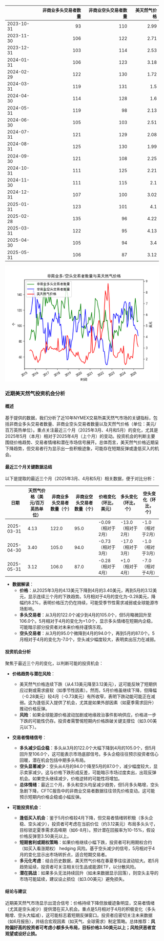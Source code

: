 |            |   非商业多头交易者数量 |   非商业空头交易者数量 |   美天然气价格 |
|:-----------|-----------------------:|-----------------------:|---------------:|
| 2023-10-31 |                     93 |                    110 |           2.99 |
| 2023-11-30 |                    106 |                    122 |           2.71 |
| 2023-12-31 |                    103 |                    114 |           2.53 |
| 2024-01-31 |                    106 |                    123 |           3.18 |
| 2024-02-29 |                    122 |                    130 |           1.72 |
| 2024-03-31 |                    119 |                    131 |           1.5  |
| 2024-04-30 |                    114 |                    128 |           1.6  |
| 2024-05-31 |                    119 |                     98 |           2.13 |
| 2024-06-30 |                    105 |                    103 |           2.51 |
| 2024-07-31 |                    121 |                    129 |           2.08 |
| 2024-08-31 |                    125 |                    130 |           1.99 |
| 2024-09-30 |                    121 |                    108 |           2.25 |
| 2024-10-31 |                    111 |                    125 |           2.21 |
| 2024-11-30 |                    111 |                    115 |           2.1  |
| 2024-12-31 |                    107 |                    100 |           3.02 |
| 2025-01-31 |                    123 |                    101 |           4.1  |
| 2025-02-28 |                    135 |                     96 |           4.22 |
| 2025-03-31 |                    122 |                     95 |           4.13 |
| 2025-04-30 |                    105 |                     94 |           3.4  |
| 2025-05-31 |                    106 |                     87 |           3.12 |

![图](NYMEX_cft.png)

### 近期美天然气投资机会分析

#### 概述
基于提供的数据，我们分析了近10年NYMEX交易所美天然气市场的关键指标，包括非商业多头交易者数量、非商业空头交易者数量以及天然气价格（单位：美元/百万英热单位）。重点关注最近三个月（2025年3月、4月和5月）的变化，尤其是2025年5月（本月）相对于2025年4月（上个月）的变动。投资机会的判断主要围绕价格趋势、交易者情绪和潜在市场信号展开。总体而言，美天然气价格近期呈下降趋势，但交易者行为显示出一些积极迹象，可能存在短期反弹或逢低买入的机会。

#### 最近三个月关键数据总结
以下是提取的最近三个月（2025年3月、4月和5月）相关数据，便于对比分析：

| 日期          | 天然气价格（美元/百万英热单位） | 非商业多头交易者数量（个） | 非商业空头交易者数量（个） | 价格变化（环比，美元） | 多头变化（环比，个） | 空头变化（环比，个） |
|---------------|--------------------------------|----------------------------|----------------------------|------------------------|----------------------|----------------------|
| 2025-03-31   | 4.13                           | 122.0                     | 95.0                      | -0.09（相对于2月）     | -13.0（相对于2月）   | -1.0（相对于2月）    |
| 2025-04-30   | 3.40                           | 105.0                     | 94.0                      | -0.73（相对于3月）     | -17.0（相对于3月）   | -1.0（相对于3月）    |
| 2025-05-31   | 3.12                           | 106.0                     | 87.0                      | -0.28（相对于4月）     | +1.0（相对于4月）    | -7.0（相对于4月）    |

- **数据解读**：
  - **价格**：从2025年3月的4.13美元下降到4月的3.40美元，再到5月的3.12美元，显示连续三个月的下跌趋势。5月相对于4月的变化为-0.28美元，降幅约8.2%，表明价格压力仍在持续，可能受季节性需求减弱或全球能源市场影响。
  - **多头交易者**：从3月的122.0个减少到4月的105.0个，但5月略微回升至106.0个。5月相对于4月的变化为+1.0个，显示多头情绪在短期内企稳，可能暗示部分投资者对未来价格持谨慎乐观。
  - **空头交易者**：从3月的95.0个微降到4月的94.0个，再到5月的87.0个。5月相对于4月的变化为-7.0个，空头减少幅度较大，表明卖出压力在减弱。

#### 投资机会分析
聚焦于最近三个月的变化，以判断可能的投资机会：

- **价格趋势与潜在风险**：
  - 美天然气价格连续下跌（从4.13美元降至3.12美元），这可能反映了短期供应过剩或需求疲软（如季节性因素）。然而，5月价格虽继续下降，但降幅（-0.28美元）较4月（-0.73美元）有所收窄，表明下跌动能可能正在减弱。这为逢低买入提供了机会，尤其是如果外部因素（如夏季需求回升）推动价格反弹。
  - **风险**：如果全球能源价格波动加剧或地缘政治事件影响供应，价格进一步下跌的可能性仍存。投资者需警惕短期内价格跌破关键支撑位（如3.00美元以下）。

- **交易者情绪信号**：
  - **多头减少后企稳**：多头从3月的122.0个大幅下降到4月的105.0个，但5月回升至106.0个，这可能表示市场底部信号。多头企稳往往预示投资者信心回暖，潜在机会包括中期多头布局。
  - **空头显著减少**：空头从4月的94.0个降至5月的87.0个，减少幅度较大，显示卖家减少。这与价格下跌形成反差，可能暗示市场过度卖出，出现反弹机会。如果空头继续减少，价格逆转的可能性将增加。
  - **总体情绪**：最近三个月，多头和空头均呈减少趋势，但5月多头略增，空头急剧下降，CFTC报告中的非商业交易者数据往往领先价格变动。这可能预示短期内价格企稳或小幅反弹。

- **可能投资机会**：
  - **逢低买入机会**：鉴于5月价格较4月下降，但交易者情绪转积极（多头企稳、空头减少），投资者可考虑在当前价位（约3.12美元）布局多头头寸，目标锁定夏季需求高峰期（如6-8月）。预计潜在回报率为10-15%，假设价格反弹至3.50美元以上。
  - **短期套利或期权策略**：如果价格继续小幅下跌，投资者可利用期权合约（如买入看涨期权） hedging 风险。基于空头减少的信号，5月相对于4月的变化显示出市场转折点，适合短期交易者。
  - **多元化考虑**：结合历史数据，美天然气价格在春夏季往往波动较大。若5月趋势延续，投资者可关注相关衍生品或能源ETF，以分散风险。
  - **潜在挑战**：如果多头无法持续回升（如未来数据显示回落），则空头主导的市场可能延续，建议设止损位（如3.00美元）避免损失。

#### 结论与建议
近期美天然气市场显示出混合信号：价格持续下降但放缓迹象明显，交易者情绪（尤其是空头减少）提供潜在买入机会。重点是5月相对于4月的积极变化（多头略增、空头大幅减），这可能标志着短期反弹窗口。投资者应密切关注未来数据（如6月报告），并结合宏观因素（如天气、全球需求）制定策略。总体推荐：**风险偏好高的投资者可考虑小额多头布局，目标价格3.50美元以上；风险厌恶者宜观望或设好止损。**